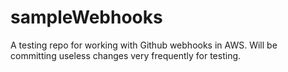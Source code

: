 # sampleWebhooks
A testing repo for working with Github webhooks in AWS.
Will be committing useless changes very frequently for testing.
